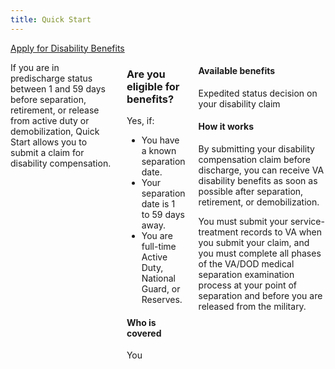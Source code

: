```yaml
---
title: Quick Start
---
```


<div class="main" role="main" markdown="0">

<div class="action-bar">
  <div class="row">
    <div class="small-12 columns">
      <a class="uk-button-primary" href="/disability-benefits/apply-for-benefits/">Apply for Disability Benefits</a>
    </div>
  </div>
</div>

<div class="section one" markdown="0">
<div class="primary" markdown="0">
<div class="row" markdown="0">
<div class="small-12 columns" markdown="0">

<div markdown="1">

If you are in predischarge status between 1 and 59 days before separation, retirement, or release from active duty or demobilization, Quick Start allows you to submit a claim for disability compensation.

</div>

<div class="call-out" markdown="1">

### Are you eligible for benefits?

Yes, if:

-	You have a known separation date.
-	Your separation date is 1 to 59 days away.
-	You are full-time Active Duty, National Guard, or Reserves.

#### Who is covered

You

</div>

<div markdown="1">

#### Available benefits

Expedited status decision on your disability claim

#### How it works

By submitting your disability compensation claim before discharge, you can receive VA disability benefits as soon as possible after separation, retirement, or demobilization.

You must submit your service-treatment records to VA when you submit your claim, and you must complete all phases of the VA/DOD medical separation examination process at your point of separation and before you are released from the military.



</div>
</div>
</div>


</div>
